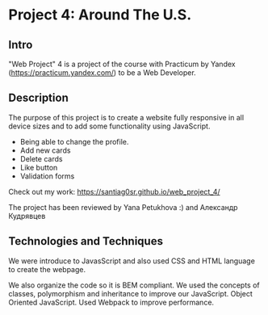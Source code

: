 # Project 4: Around The U.S.

## Intro

"Web Project" 4 is a project of the course with Practicum by Yandex (https://practicum.yandex.com/) to be a Web Developer.

## Description

The purpose of this project is to create a website fully responsive in all device sizes and to add some functionality using JavaScript.

- Being able to change the profile.
- Add new cards
- Delete cards
- Like button
- Validation forms

Check out my work: https://santiag0sr.github.io/web_project_4/

The project has been reviewed by Yana Petukhova :) and Александр Кудрявцев

## Technologies and Techniques

We were introduce to JavasScript and also used CSS and HTML language to create the webpage.

We also organize the code so it is BEM compliant.
We used the concepts of classes, polymorphism and inheritance to improve our JavaScript.
Object Oriented JavaScript.
Used Webpack to improve performance.
